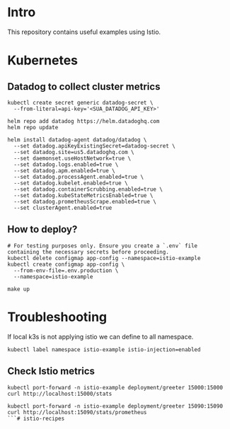 # Intro

This repository contains useful examples using Istio.

# Kubernetes
## Datadog to collect cluster metrics
```shell
kubectl create secret generic datadog-secret \
  --from-literal=api-key='<SUA_DATADOG_API_KEY>'

helm repo add datadog https://helm.datadoghq.com
helm repo update

helm install datadog-agent datadog/datadog \
  --set datadog.apiKeyExistingSecret=datadog-secret \
  --set datadog.site=us5.datadoghq.com \
  --set daemonset.useHostNetwork=true \
  --set datadog.logs.enabled=true \
  --set datadog.apm.enabled=true \
  --set datadog.processAgent.enabled=true \
  --set datadog.kubelet.enabled=true \
  --set datadog.containerScrubbing.enabled=true \
  --set datadog.kubeStateMetricsEnabled=true \
  --set datadog.prometheusScrape.enabled=true \
  --set clusterAgent.enabled=true
```

## How to deploy?

```shell
# For testing purposes only. Ensure you create a `.env` file containing the necessary secrets before proceeding.
kubectl delete configmap app-config --namespace=istio-example
kubectl create configmap app-config \
  --from-env-file=.env.production \
  --namespace=istio-example

make up
```

# Troubleshooting

If local k3s is not applying istio we can define to all namespace.

```shell
kubectl label namespace istio-example istio-injection=enabled
```
## Check Istio metrics

```shell
kubectl port-forward -n istio-example deployment/greeter 15000:15000
curl http://localhost:15000/stats

kubectl port-forward -n istio-example deployment/greeter 15090:15090
curl http://localhost:15090/stats/prometheus
```# istio-recipes
